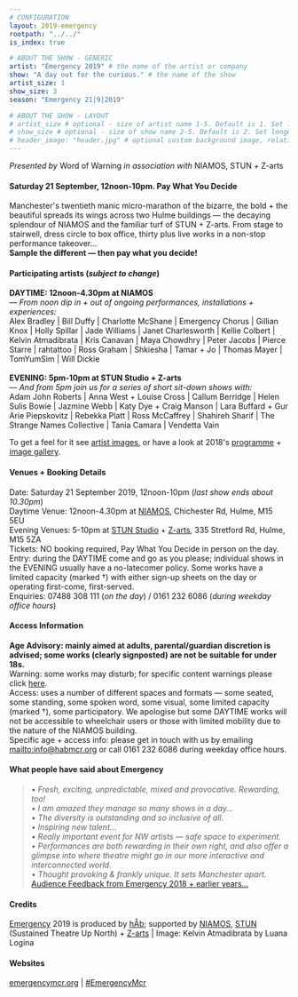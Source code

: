```yaml
---
# CONFIGURATION
layout: 2019-emergency
rootpath: "../../"
is_index: true

# ABOUT THE SHOW - GENERIC
artist: "Emergency 2019" # the name of the artist or company
show: "A day out for the curious." # the name of the show
artist_size: 1
show_size: 3
season: "Emergency 21|9|2019"

# ABOUT THE SHOW - LAYOUT
# artist_size # optional - size of artist name 1-5. Default is 1. Set longer names to lower values
# show_size # optional - size of show name 2-5. Default is 2. Set longer names to lower values
# header_image: "header.jpg" # optional custom background image, relative to current page
---
```

*Presented by* Word of Warning *in association with* NIAMOS, STUN *+* Z-arts           
         
#### Saturday 21 September, 12noon-10pm. Pay What You Decide             
Manchester's twentieth manic micro-marathon of the bizarre, the bold + the beautiful spreads its wings across two Hulme buildings — the decaying splendour of NIAMOS and the familiar turf of STUN + Z-arts. From stage to stairwell, dress circle to box office, thirty plus live works in a non-stop performance takeover…<br>**Sample the different — then pay what you decide!**            
             
#### Participating artists (*subject to change*)         
**DAYTIME: 12noon-4.30pm at NIAMOS**<br>— *From noon dip in + out of ongoing performances, installations + experiences:*<br>Alex Bradley | Bill Duffy | Charlotte McShane | Emergency Chorus | Gillian Knox | Holly Spillar | Jade Williams | Janet Charlesworth | Kellie Colbert | Kelvin Atmadibrata | Kris Canavan | Maya Chowdhry | Peter Jacobs | Pierce Starre | rahtattoo | Ross Graham | Shkiesha | Tamar + Jo | Thomas Mayer | TomYumSim | Will Dickie<br><br>**EVENING: 5pm-10pm at STUN Studio + Z-arts**<br>— *And from 5pm join us for a series of short sit-down shows with:*<br>Adam John Roberts | Anna West + Louise Cross | Callum Berridge | Helen Sulis Bowie | Jazmine Webb | Katy Dye + Craig Manson | Lara Buffard + Gur Arie Piepskovitz | Rebekka Platt | Ross McCaffrey | Shahireh Sharif | The Strange Names Collective | Tania Camara | Vendetta Vain           
        
To get a feel for it see [artist images](/galleries/2019-emergencypre), or have a look at 2018's [programme](/archive/2018-emergency) + [image gallery](/galleries/2018-emergency).         
         
#### Venues + Booking Details         
Date: Saturday 21 September 2019, 12noon-10pm (*last show ends about 10.30pm*)           
Daytime Venue: 12noon-4.30pm at <a href="http://www.niamos.space" target="_blank">NIAMOS</a>, Chichester Rd, Hulme, M15 5EU        
Evening Venues: 5-10pm at <a href="http://stunlive.com" target="_blank">STUN Studio</a> + <a href="http://www.z-arts.org/about-us/getting-here" target="_blank">Z-arts</a>, 335 Stretford Rd, Hulme, M15 5ZA        
Tickets: NO booking required, Pay What You Decide in person on the day.<br>Entry: during the DAYTIME come and go as you please; individual shows in the EVENING usually have a no-latecomer policy. Some works have a limited capacity (marked †) with either sign-up sheets on the day or operating first-come, first-served.       
Enquiries: 07488 308 111 (*on the day*) / 0161 232 6086 (*during weekday office hours*)          
         
#### Access Information       
**Age Advisory: mainly aimed at adults, parental/guardian discretion is advised; some works (clearly signposted) are not be suitable for under 18s.**<br>Warning: some works may disturb; for specific content warnings please click [here](/warnings).<br>Access: uses a number of different spaces and formats — some seated, some standing, some spoken word, some visual, some limited capacity (marked †), some participatory. We apologise but some DAYTIME works will not be accessible to wheelchair users or those with limited mobility due to the nature of the NIAMOS building.<br>Specific age + access info: please get in touch with us by emailing <mailto:info@habmcr.org> or call 0161 232 6086 during weekday office hours.        
            
#### What people have said about Emergency         
>• *Fresh, exciting, unpredictable, mixed and provocative. Rewarding, too!*<br>• *I am amazed they manage so many shows in a day…*<br>• *The diversity is outstanding and so inclusive of all.*<br>• *Inspiring new talent…*<br>• *Really important event for NW artists — safe space to experiment.*<br>• *Performances are both rewarding in their own right, and also offer a glimpse into where theatre might go in our more interactive and interconnected world.*<br>• *Thought provoking & frankly unique. It sets Manchester apart.*<br>[Audience Feedback from Emergency 2018 + earlier years…](/archive/2018-emergency)          
         
#### Credits         
[Emergency](/hab/emergency) 2019 is produced by [hÅb](/hab); supported by <a href="http://www.niamos.space" target="_blank">NIAMOS</a>, <a href="http://stunlive.com" target="_blank">STUN</a> (Sustained Theatre Up North) + <a href="http://www.z-arts.org" target="_blank">Z-arts</a> | Image: Kelvin Atmadibrata by Luana Logina        
                
#### Websites
<a href="http://emergencymcr.org" target="_blank">emergencymcr.org</a> | <a href="http://twitter.com/hashtag/EmergencyMcr" target="_blank">#EmergencyMcr</a>
